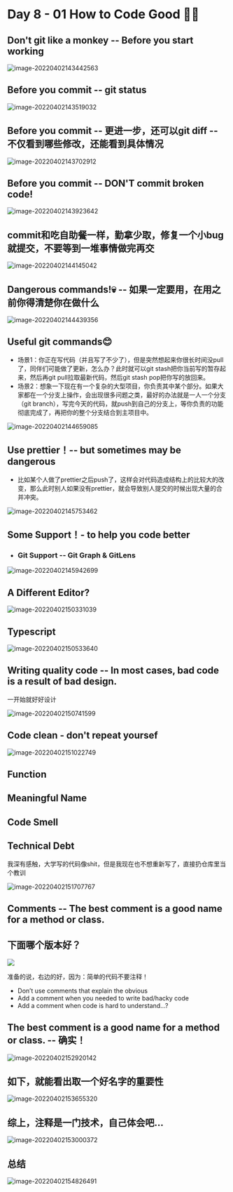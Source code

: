 # Day 8 - 01 How to Code Good 🌟🌟



## Don't git like a monkey -- Before you start working

![image-20220402143442563](https://raw.githubusercontent.com/sunmiao0301/Public-Pic-Bed/main/imgfromPicGO/202204021434671.png)

## Before you commit  -- git status

![image-20220402143519032](https://raw.githubusercontent.com/sunmiao0301/Public-Pic-Bed/main/imgfromPicGO/202204021435127.png)

## Before you commit -- 更进一步，还可以git diff -- 不仅看到哪些修改，还能看到具体情况

![image-20220402143702912](https://raw.githubusercontent.com/sunmiao0301/Public-Pic-Bed/main/imgfromPicGO/202204021437020.png)

## Before you commit -- DON'T commit broken code!

![image-20220402143923642](https://raw.githubusercontent.com/sunmiao0301/Public-Pic-Bed/main/imgfromPicGO/202204021439751.png)

## commit和吃自助餐一样，勤拿少取，修复一个小bug就提交，不要等到一堆事情做完再交

![image-20220402144145042](https://raw.githubusercontent.com/sunmiao0301/Public-Pic-Bed/main/imgfromPicGO/202204021441129.png)

## Dangerous commands!💀 -- 如果一定要用，在用之前你得清楚你在做什么

![image-20220402144439356](https://raw.githubusercontent.com/sunmiao0301/Public-Pic-Bed/main/imgfromPicGO/202204021444450.png)

## Useful git commands😊

- 场景1：你正在写代码（并且写了不少了），但是突然想起来你很长时间没pull了，同伴们可能做了更新，怎么办？此时就可以git stash把你当前写的暂存起来，然后再git pull拉取最新代码，然后git stash pop把你写的放回来。
- 场景2：想象一下现在有一个复杂的大型项目，你负责其中某个部分。如果大家都在一个分支上操作，会出现很多问题之类，最好的办法就是一人一个分支（git branch），写完今天的代码，就push到自己的分支上，等你负责的功能彻底完成了，再把你的整个分支结合到主项目中。

![image-20220402144659085](https://raw.githubusercontent.com/sunmiao0301/Public-Pic-Bed/main/imgfromPicGO/202204021446187.png)

## Use prettier！-- but sometimes may be dangerous 

- 比如某个人做了prettier之后push了，这样会对代码造成结构上的比较大的改变，那么此时别人如果没有prettier，就会导致别人提交的时候出现大量的合并冲突。

![image-20220402145753462](https://raw.githubusercontent.com/sunmiao0301/Public-Pic-Bed/main/imgfromPicGO/202204021457569.png)

## Some Support！- to help you code better

- ### Git Support -- Git Graph & GitLens

![image-20220402145942699](https://raw.githubusercontent.com/sunmiao0301/Public-Pic-Bed/main/imgfromPicGO/202204021459822.png)

## A Different Editor?

![image-20220402150331039](https://raw.githubusercontent.com/sunmiao0301/Public-Pic-Bed/main/imgfromPicGO/202204021503174.png)

## Typescript

![image-20220402150533640](https://raw.githubusercontent.com/sunmiao0301/Public-Pic-Bed/main/imgfromPicGO/202204021505731.png)

## Writing quality code -- In most cases, bad code is a result of bad design.

一开始就好好设计

![image-20220402150741599](https://raw.githubusercontent.com/sunmiao0301/Public-Pic-Bed/main/imgfromPicGO/202204021507772.png)

## Code clean - don't repeat yoursef

![image-20220402151022749](https://raw.githubusercontent.com/sunmiao0301/Public-Pic-Bed/main/imgfromPicGO/202204021510823.png)

## Function

## Meaningful Name

## Code Smell



## Technical Debt

我深有感触，大学写的代码像shit，但是我现在也不想重新写了，直接扔仓库里当个教训

![image-20220402151707767](https://raw.githubusercontent.com/sunmiao0301/Public-Pic-Bed/main/imgfromPicGO/202204021517857.png)

## Comments -- The best comment is a good name for a method or class.



## 下面哪个版本好？

![](https://raw.githubusercontent.com/sunmiao0301/Public-Pic-Bed/main/imgfromPicGO/202204021530666.png)

准备的说，右边的好，因为：简单的代码不要注释！

- Don’t use comments that explain the obvious
- Add a comment when you needed to write bad/hacky code
- Add a comment when code is hard to understand…?



## The best comment is a good name for a method or class. -- 确实！

![image-20220402152920142](https://raw.githubusercontent.com/sunmiao0301/Public-Pic-Bed/main/imgfromPicGO/202204021529272.png)

## 如下，就能看出取一个好名字的重要性

![image-20220402153655320](https://raw.githubusercontent.com/sunmiao0301/Public-Pic-Bed/main/imgfromPicGO/202204021536436.png)



## 综上，注释是一门技术，自己体会吧...

![image-20220402153000372](https://raw.githubusercontent.com/sunmiao0301/Public-Pic-Bed/main/imgfromPicGO/202204021530468.png)



## 总结

![image-20220402154826491](https://raw.githubusercontent.com/sunmiao0301/Public-Pic-Bed/main/imgfromPicGO/202204021548627.png)































